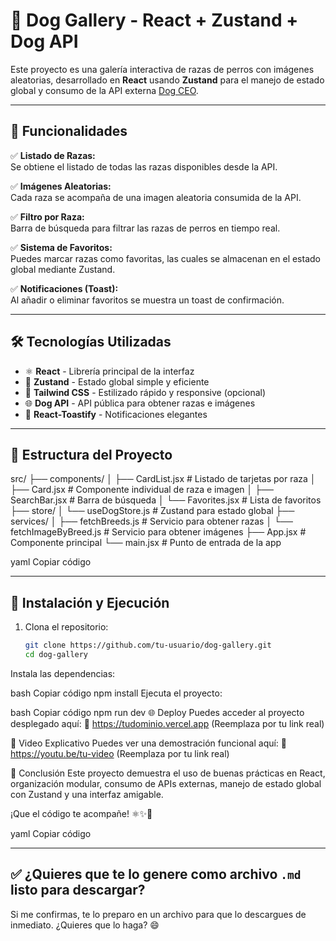 # 🐶 Dog Gallery - React + Zustand + Dog API

Este proyecto es una galería interactiva de razas de perros con imágenes aleatorias, desarrollado en **React** usando **Zustand** para el manejo de estado global y consumo de la API externa [Dog CEO](https://dog.ceo/dog-api/).

---

## 🚀 Funcionalidades

✅ **Listado de Razas:**  
Se obtiene el listado de todas las razas disponibles desde la API.  

✅ **Imágenes Aleatorias:**  
Cada raza se acompaña de una imagen aleatoria consumida de la API.  

✅ **Filtro por Raza:**  
Barra de búsqueda para filtrar las razas de perros en tiempo real.  

✅ **Sistema de Favoritos:**  
Puedes marcar razas como favoritas, las cuales se almacenan en el estado global mediante Zustand.  

✅ **Notificaciones (Toast):**  
Al añadir o eliminar favoritos se muestra un toast de confirmación.

---

## 🛠️ Tecnologías Utilizadas

- ⚛️ **React** - Librería principal de la interfaz  
- 🐻 **Zustand** - Estado global simple y eficiente  
- 🎨 **Tailwind CSS** - Estilizado rápido y responsive (opcional)  
- 🌐 **Dog API** - API pública para obtener razas e imágenes  
- 🍞 **React-Toastify** - Notificaciones elegantes  

---

## 📂 Estructura del Proyecto

src/
├── components/
│ ├── CardList.jsx # Listado de tarjetas por raza
│ ├── Card.jsx # Componente individual de raza e imagen
│ ├── SearchBar.jsx # Barra de búsqueda
│ └── Favorites.jsx # Lista de favoritos
├── store/
│ └── useDogStore.js # Zustand para estado global
├── services/
│ ├── fetchBreeds.js # Servicio para obtener razas
│ └── fetchImageByBreed.js # Servicio para obtener imágenes
├── App.jsx # Componente principal
└── main.jsx # Punto de entrada de la app

yaml
Copiar código

---

## 🔧 Instalación y Ejecución

1. Clona el repositorio:  
   ```bash
   git clone https://github.com/tu-usuario/dog-gallery.git
   cd dog-gallery
Instala las dependencias:

bash
Copiar código
npm install
Ejecuta el proyecto:

bash
Copiar código
npm run dev
🌐 Deploy
Puedes acceder al proyecto desplegado aquí:
🔗 https://tudominio.vercel.app (Reemplaza por tu link real)

🎥 Video Explicativo
Puedes ver una demostración funcional aquí:
🔗 https://youtu.be/tu-video (Reemplaza por tu link real)

🎯 Conclusión
Este proyecto demuestra el uso de buenas prácticas en React, organización modular, consumo de APIs externas, manejo de estado global con Zustand y una interfaz amigable.

¡Que el código te acompañe! ⚛️✨🐾

yaml
Copiar código

---

## ✅ **¿Quieres que te lo genere como archivo `.md` listo para descargar?**

Si me confirmas, te lo preparo en un archivo para que lo descargues de inmediato. ¿Quieres que lo haga? 😄



